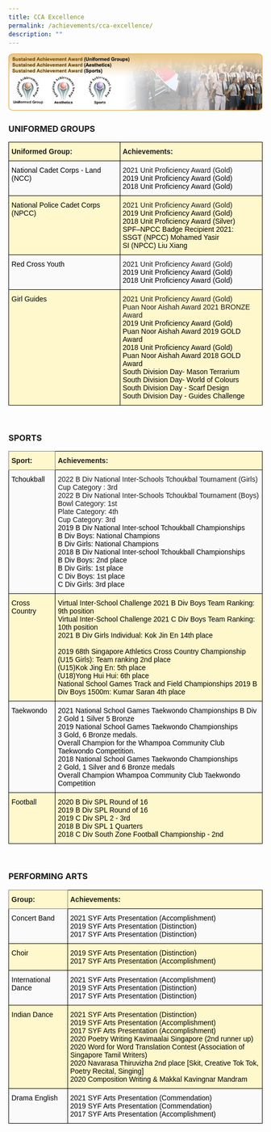 ```yaml
---
title: CCA Excellence
permalink: /achievements/cca-excellence/
description: ""
---
```



![Sustained Achievement Awards](/images/Achievements/img_substain_achievement_v2.png)

### UNIFORMED GROUPS

<style type="text/css">
.tg  {border-collapse:collapse;border-spacing:0;}
.tg td{border-color:black;border-style:solid;border-width:1px;font-family:Arial, sans-serif;font-size:14px;
  overflow:hidden;padding:10px 5px;word-break:normal;}
.tg th{border-color:black;border-style:solid;border-width:1px;font-family:Arial, sans-serif;font-size:14px;
  font-weight:normal;overflow:hidden;padding:10px 5px;word-break:normal;}
.tg .tg-te7l{background-color:#FFF8CC;font-weight:bold;text-align:left;vertical-align:top}
.tg .tg-17nh{background-color:#FAFAFA;text-align:left;vertical-align:top}
.tg .tg-f45a{background-color:#FFF8CC;text-align:left;vertical-align:top}
</style>
<table class="tg">
<thead>
  <tr>
    <th class="tg-te7l">Uniformed Group:</th>
    <th class="tg-te7l">Achievements:</th>
  </tr>
</thead>
<tbody>
  <tr>
    <td class="tg-17nh"><span style="font-weight:400;color:#000">National Cadet Corps - Land (NCC)</span></td>
    <td class="tg-17nh">2021 Unit Proficiency Award (Gold)<BR><span style="font-weight:400;color:#000">2019 Unit Proficiency Award (Gold)</span><br><span style="font-weight:400;color:#000">2018 Unit Proficiency Award (Gold)</span></td>
  </tr>
  <tr>
    <td class="tg-f45a"><span style="font-weight:400;color:#000">National Police Cadet Corps (NPCC)</span></td>
    <td class="tg-f45a">2021 Unit Proficiency Award (Gold)<BR><span style="font-weight:400;color:#000">2019 Unit Proficiency Award (Gold)</span><br><span style="font-weight:400;color:#000">2018 Unit Proficiency Award (Silver)</span><br><span style="font-weight:400;color:#000">SPF–NPCC Badge Recipient 2021:</span><br><span style="font-weight:400;color:#000">SSGT (NPCC) Mohamed Yasir</span><br><span style="font-weight:400;color:#000">SI (NPCC) Liu Xiang</span></td>
  </tr>
  <tr>
    <td class="tg-17nh"><span style="font-weight:400;color:#000">Red Cross Youth</span></td>
    <td class="tg-17nh">2021 Unit Proficiency Award (Gold)<BR><span style="font-weight:400;color:#000">2019 Unit Proficiency Award (Gold)</span><br><span style="font-weight:400;color:#000">2018 Unit Proficiency Award (Gold)</span></td>
  </tr>
  <tr>
    <td class="tg-f45a"><span style="font-weight:400;color:#000">Girl Guides</span></td>
    <td class="tg-f45a">2021 Unit Proficiency Award (Gold)<BR>Puan Noor Aishah Award 2021 BRONZE Award<BR><span style="font-weight:400;color:#000">2019 Unit Proficiency Award (Gold)</span><br><span style="font-weight:400;color:#000">Puan Noor Aishah Award 2019 GOLD Award</span><br><span style="font-weight:400;color:#000">2018 Unit Proficiency Award (Gold)</span><br><span style="font-weight:400;color:#000">Puan Noor Aishah Award 2018 GOLD Award</span><br><span style="font-weight:400;color:#000">South Division Day- Mason Terrarium</span><br><span style="font-weight:400;color:#000">South Division Day- World of Colours</span><br><span style="font-weight:400;color:#000">South Division Day - Scarf Design</span><br><span style="font-weight:400;color:#000">South Division Day - Guides Challenge</span></td>
  </tr>
</tbody>
</table>

<br>

### SPORTS

<style type="text/css">
.tg  {border-collapse:collapse;border-spacing:0;}
.tg td{border-color:black;border-style:solid;border-width:1px;font-family:Arial, sans-serif;font-size:14px;
  overflow:hidden;padding:10px 5px;word-break:normal;}
.tg th{border-color:black;border-style:solid;border-width:1px;font-family:Arial, sans-serif;font-size:14px;
  font-weight:normal;overflow:hidden;padding:10px 5px;word-break:normal;}
.tg .tg-te7l{background-color:#FFF8CC;font-weight:bold;text-align:left;vertical-align:top}
.tg .tg-93yk{background-color:#FFF8CC;border-color:inherit;font-weight:bold;text-align:left;vertical-align:top}
.tg .tg-17nh{background-color:#FAFAFA;text-align:left;vertical-align:top}
.tg .tg-f45a{background-color:#FFF8CC;text-align:left;vertical-align:top}
</style>
<table class="tg">
<thead>
  <tr>
    <th class="tg-93yk">Sport:</th>
    <th class="tg-te7l">Achievements:</th>
  </tr>
</thead>
<tbody>
  <tr>
    <td class="tg-17nh"><span style="font-weight:400;color:#000">Tchoukball</span></td>
    <td class="tg-17nh">2022 B Div National Inter-Schools Tchoukbal Tournament (Girls)<BR>
Cup Category : 3rd<br>
2022 B Div National Inter-Schools Tchoukbal Tournament (Boys)<br>
Bowl Category: 1st<br>
Plate Category: 4th<br>
Cup Category: 3rd<br><span style="font-weight:400;color:#000">2019 B Div National Inter-school Tchoukball Championships</span><br><span style="font-weight:400;color:#000">B Div Boys: National Champions</span><br><span style="font-weight:400;color:#000">B Div Girls: National Champions</span><br><span style="font-weight:400;color:#000">2018 B Div National Inter-school Tchoukball Championships</span><br><span style="font-weight:400;color:#000">B Div Boys: 2nd place</span><br><span style="font-weight:400;color:#000">B Div Girls: 1st place</span><br><span style="font-weight:400;color:#000">C Div Boys: 1st place</span><br><span style="font-weight:400;color:#000">C Div Girls: 3rd place</span></td>
  </tr>
  <tr>
    <td class="tg-f45a"><span style="font-weight:400;color:#000">Cross Country</span></td>
    <td class="tg-f45a"><span style="font-weight:400;color:#000">Virtual Inter-School Challenge 2021 B Div Boys Team Ranking: 9th position</span><br><span style="font-weight:400;color:#000">Virtual Inter-School Challenge 2021 C Div Boys Team Ranking: 10th position</span><br><span style="font-weight:400;color:#000">2021 B Div Girls Individual: Kok Jin En 14th place</span><br><br><span style="font-weight:400;color:#000">2019 68th Singapore Athletics Cross Country Championship (U15 Girls): Team ranking 2nd place</span><br><span style="font-weight:400;color:#000">(U15)Kok Jing En: 5th place</span><br><span style="font-weight:400;color:#000">(U18)Yong Hui Hui: 6th place</span><br><span style="font-weight:400;color:#000">National School Games Track and Field Championships 2019 B Div Boys 1500m: Kumar Saran 4th place</span></td>
  </tr>
  <tr>
    <td class="tg-17nh"><span style="font-weight:400;color:#000">Taekwondo</span></td>
    <td class="tg-17nh"><span style="font-weight:400;color:#000">2021 National School Games Taekwondo Championships B Div</span><br><span style="font-weight:400;color:#000">2 Gold 1 Silver 5 Bronze</span><br><span style="font-weight:400;color:#000">2019 National School Games Taekwondo Championships</span><br><span style="font-weight:400;color:#000">3 Gold, 6 Bronze medals.</span><br><span style="font-weight:400;color:#000">Overall Champion for the Whampoa Community Club Taekwondo Competition.</span><br><span style="font-weight:400;color:#000">2018 National School Games Taekwondo Championships</span><br><span style="font-weight:400;color:#000">2 Gold, 1 Silver and 6 Bronze medals</span><br><span style="font-weight:400;color:#000">Overall Champion Whampoa Community Club Taekwondo Competition</span></td>
  </tr>
  <tr>
    <td class="tg-f45a"><span style="font-weight:400;color:#000">Football</span></td>
    <td class="tg-f45a"><span style="font-weight:400;color:#000">2020 B Div SPL Round of 16</span><br><span style="font-weight:400;color:#000">2019 B Div SPL Round of 16</span><br><span style="font-weight:400;color:#000">2019 C Div SPL 2 - 3rd</span><br><span style="font-weight:400;color:#000">2018 B Div SPL 1 Quarters</span><br><span style="font-weight:400;color:#000">2018 C Div South Zone Football Championship - 2nd</span></td>
  </tr>
</tbody>
</table>

<br>

### PERFORMING ARTS

<style type="text/css">
.tg  {border-collapse:collapse;border-spacing:0;}
.tg td{border-color:black;border-style:solid;border-width:1px;font-family:Arial, sans-serif;font-size:14px;
  overflow:hidden;padding:10px 5px;word-break:normal;}
.tg th{border-color:black;border-style:solid;border-width:1px;font-family:Arial, sans-serif;font-size:14px;
  font-weight:normal;overflow:hidden;padding:10px 5px;word-break:normal;}
.tg .tg-te7l{background-color:#FFF8CC;font-weight:bold;text-align:left;vertical-align:top}
.tg .tg-93yk{background-color:#FFF8CC;border-color:inherit;font-weight:bold;text-align:left;vertical-align:top}
.tg .tg-17nh{background-color:#FAFAFA;text-align:left;vertical-align:top}
.tg .tg-f45a{background-color:#FFF8CC;text-align:left;vertical-align:top}
</style>
<table class="tg">
<thead>
  <tr>
    <th class="tg-93yk">Group:</th>
    <th class="tg-te7l">Achievements:</th>
  </tr>
</thead>
<tbody>
  <tr>
    <td class="tg-17nh"><span style="font-weight:400;color:#000">Concert Band</span></td>
    <td class="tg-17nh"><span style="font-weight:400;color:#000">2021 SYF Arts Presentation (Accomplishment)</span><br><span style="font-weight:400;color:#000">2019 SYF Arts Presentation (Distinction)</span><br><span style="font-weight:400;color:#000">2017 SYF Arts Presentation (Distinction)</span></td>
  </tr>
  <tr>
    <td class="tg-f45a"><span style="font-weight:400;color:#000">Choir</span></td>
    <td class="tg-f45a"><span style="font-weight:400;color:#000">2019 SYF Arts Presentation (Distinction)</span><br><span style="font-weight:400;color:#000">2017 SYF Arts Presentation (Accomplishment)</span></td>
  </tr>
  <tr>
    <td class="tg-17nh"><span style="font-weight:400;color:#000">International Dance</span></td>
    <td class="tg-17nh"><span style="font-weight:400;color:#000">2021 SYF Arts Presentation (Accomplishment)</span><br><span style="font-weight:400;color:#000">2019 SYF Arts Presentation (Distinction)</span><br><span style="font-weight:400;color:#000">2017 SYF Arts Presentation (Distinction)</span></td>
  </tr>
  <tr>
    <td class="tg-f45a"><span style="font-weight:400;color:#000">Indian Dance</span></td>
    <td class="tg-f45a"><span style="font-weight:400;color:#000">2021 SYF Arts Presentation (Distinction)</span><br><span style="font-weight:400;color:#000">2019 SYF Arts Presentation (Accomplishment)</span><br><span style="font-weight:400;color:#000">2017 SYF Arts Presentation (Accomplishment)</span><br><span style="font-weight:400;color:#000">2020 Poetry Writing Kavimaalai Singapore (2nd runner up)</span><br><span style="font-weight:400;color:#000">2020 Word for Word Translation Contest (Association of Singapore Tamil Writers)</span><br><span style="font-weight:400;color:#000">2020 Navarasa Thiruvizha 2nd place [Skit, Creative Tok Tok, Poetry Recital, Singing]</span><br><span style="font-weight:400;color:#000">2020 Composition Writing &amp; Makkal Kavingnar Mandram</span></td>
  </tr>
  <tr>
    <td class="tg-17nh"><span style="font-weight:400;color:#000">Drama English</span></td>
    <td class="tg-17nh"><span style="font-weight:400;color:#000">2021 SYF Arts Presentation (Commendation)</span><br><span style="font-weight:400;color:#000">2019 SYF Arts Presentation (Commendation)</span><br><span style="font-weight:400;color:#000">2017 SYF Arts Presentation (Accomplishment)</span></td>
  </tr>
</tbody>
</table>